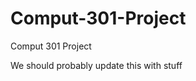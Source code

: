 Comput-301-Project
==================

Comput 301 Project

We should probably update this with stuff